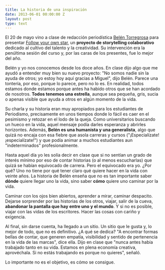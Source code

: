 ```yaml
---
title: La historia de una inspiración
date: 2013-06-01 00:00:00 Z
layout: post
type: text
---
```


El 20 de mayo vino a clase de redacción periodística [Belén Torregrosa](http://www.belentorregrosa.com/ "Página web") para presentar [Follow your own star](http://www.followyourownstar.org/), un **proyecto de storytelling colaborativo** dedicado al cultivo del talento y la creatividad. Su intervención era la penúltima sesión del curso y, por las caras de los presentes, fue lo mejor del año. 

Belén y yo nos conocemos desde los doce años. En clase dijo algo que me ayudó a entender muy bien su nuevo proyecto: "No somos nadie sin la ayuda de otros; yo estoy hoy aquí gracias a Miguel", dijo Belén. Parece una tontería, por eso, porque lo parece, pero no lo es. En realidad, todos estamos donde estamos porque antes ha habido otros que se han acordado de nosotros. **Todos tenemos una estrella**, aunque sea pequeña, gris, sucia o apenas visible que ayuda a otros en algún momento de la vida.  

Su charla y su historia eran muy apropiados para los estudiantes de Periodismo, precisamente en unos tiempos donde lo fácil es caer en el pesimismo y retozar en el lodo de la queja. Como universitarios buscando un hueco en la vida, aquel mensaje podía darles esperanza y abrirles horizontes. Además, **Belén es una humanista y una generalista**, algo que quizá no encaja con esa fiebre que asola carreras y cursos ("¡Especialízate! ¡especialízate!") y que podía animar a muchos estudiantes aun "indeterminados" profesionalmente. 

Hasta aquel día yo les solía decir en clase que si no sentían un grado de interés mínimo por eso de contar historias (o al menos escucharlas) que quizá se habían equivocado de carrera. Pero el equivocado era yo. ¿Por qué? Uno no tiene por qué tener claro qué quiere hacer en la vida con veinte años. La historia de Belén enseña que no es tan importante saber **dónde** quiere llegar uno la vida, sino saber **cómo** quiere uno caminar por la vida. 

Caminar con los ojos bien abiertos, aprender a mirar, caminar despacito. Dejarse sorprender por las historias de los otros, viajar, salir de la cueva, **abandonar la pantalla que hay entre uno y el mundo**. Y si no es posible, viajar con las vidas de los escritores. Hacer las cosas con cariño y exigencia. 

Al final, sin darse cuenta, ha llegado a un sitio. Un sitio que le gusta y, lo mejor de todo, que no es definitivo. ¿A qué se dedica? "A encontrar formas bellas de contar, que generen empatía, visibilidad y sentido de pertenencia en la vida de las marcas", dice ella. Dijo en clase que "nunca antes había trabajado tanto en su vida. Estamos en plena economía creativa, aprovéchala. Si no estás trabajando es porque no quieres", señaló.

Lo importante no es el objetivo, es cómo se consigue.
